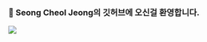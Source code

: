 ###  👋 Seong Cheol Jeong의 깃허브에 오신걸 환영합니다.
<img src="https://img.shields.io/badge/Gmail-EA4335?style=flat-square&logo=Gmail&logoColor=white"/>
<!--
**pflying1/pflying1** is a ✨ _special_ ✨ repository because its `README.md` (this file) appears on your GitHub profile.

Here are some ideas to get you started:
#EA4335
- 🔭 I’m currently working on ...
- 🌱 I’m currently learning ...
- 👯 I’m looking to collaborate on ...
- 🤔 I’m looking for help with ...
- 💬 Ask me about ...
- 📫 How to reach me: ...
- 😄 Pronouns: ...
- ⚡ Fun fact: ...
-->
